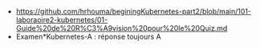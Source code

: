 - https://github.com/hrhouma/beginingKubernetes-part2/blob/main/101-laboraoire2-kubernetes/01-Guide%20de%20R%C3%A9vision%20pour%20le%20Quiz.md
- Examen*Kubernetes-A : réponse toujours A
